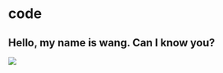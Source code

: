 # code
## Hello, my name is wang. Can I know you?
![](https://qgt-style.oss-cn-hangzhou.aliyuncs.com/newcoursep4/g1/g1-2-2/tenor.gif)
